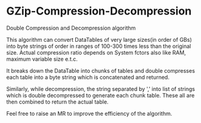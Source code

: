 # GZip-Compression-Decompression
Double Compression and Decompression algorithm 

This algorithm can convert DataTables of very large sizes(in order of GBs) into byte strings of order in ranges of 100-300 times less than the original size.
Actual compression ratio depends on System fctors also like RAM, maximum variable size e.t.c.

It breaks down the DataTable into chunks of tables and double compresses each table into a byte string which is concatenated and returned.

Similarly, while decompression, the string separated by ',' into list of strings which is double decompressed to generate each chunk table. 
These all are then combined to return the actual table.

Feel free to raise an MR to improve the efficiency of the algorithm.

